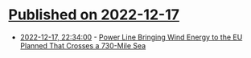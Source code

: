 # [Published on 2022-12-17](index.md)

* [2022-12-17, 22:34:00](https://hardware.slashdot.org/story/22/12/17/2123214/power-line-bringing-wind-energy-to-the-eu-planned-that-crosses-a-730-mile-sea?utm_source=rss1.0mainlinkanon&utm_medium=feed) - [Power Line Bringing Wind Energy to the EU Planned That Crosses a 730-Mile Sea](https://hardware.slashdot.org/story/22/12/17/2123214/power-line-bringing-wind-energy-to-the-eu-planned-that-crosses-a-730-mile-sea?utm_source=rss1.0mainlinkanon&utm_medium=feed)
